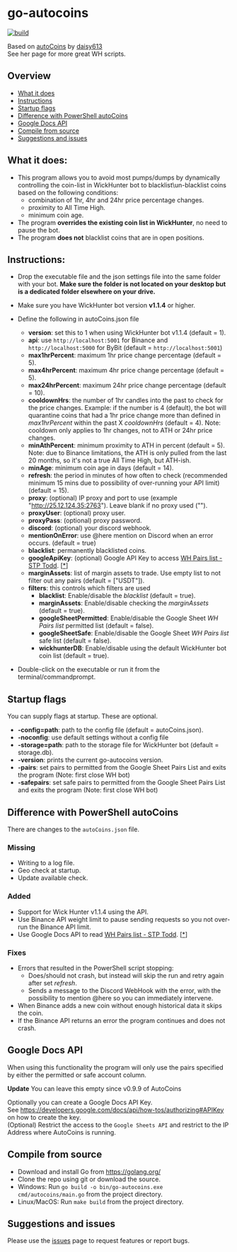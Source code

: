 # go-autocoins 
[![build](https://github.com/LompeBoer/go-autocoins/actions/workflows/go.yml/badge.svg?branch=main)](https://github.com/LompeBoer/go-autocoins/actions/workflows/go.yml) 

Based on [autoCoins](https://github.com/daisy613/autoCoins) by [daisy613](https://github.com/daisy613)  
See her page for more great WH scripts.  

## Overview
- [What it does](#what-it-does)
- [Instructions](#instructions)
- [Startup flags](#startup-flags)
- [Difference with PowerShell autoCoins](#difference-with-powershell-autocoins)
- [Google Docs API](#google-docs-api)
- [Compile from source](#compile-from-source)
- [Suggestions and issues](#suggestions-and-issues)

## What it does:
- This program allows you to avoid most pumps/dumps by dynamically controlling the coin-list in WickHunter bot to blacklist\un-blacklist coins based on the following conditions:
  - combination of 1hr, 4hr and 24hr price percentage changes.
  - proximity to All Time High.
  - minimum coin age.
- The program **overrides the existing coin list in WickHunter**, no need to pause the bot.
- The program **does not** blacklist coins that are in open positions.

## Instructions:
- Drop the executable file and the json settings file into the same folder with your bot. **Make sure the folder is not located on your desktop but is a dedicated folder elsewhere on your drive.**
- Make sure you have WickHunter bot version **v1.1.4** or higher.
- Define the following in autoCoins.json file
  - **version**: set this to 1 when using WickHunter bot v1.1.4 (default = 1).
  - **api**: use `http://localhost:5001` for Binance and `http://localhost:5000` for ByBit (default = `http://localhost:5001`)
  - **max1hrPercent**: maximum 1hr price change percentage (default = 5).
  - **max4hrPercent**: maximum 4hr price change percentage (default = 5).
  - **max24hrPercent**: maximum 24hr price change percentage (default = 10).
  - **cooldownHrs**: the number of 1hr candles into the past to check for the price changes. Example: if the number is 4 (default), the bot will quarantine coins that had a 1hr price change more than defined in _max1hrPercent_ within the past X _cooldownHrs_ (default = 4). Note: cooldown only applies to 1hr changes, not to ATH or 24hr price changes.
  - **minAthPercent**: minimum proximity to ATH in percent (default = 5). Note: due to Binance limitations, the ATH is only pulled from the last 20 months, so it's not a true All Time High, but ATH-ish.
  - **minAge**: minimum coin age in days (default = 14).
  - **refresh**: the period in minutes of how often to check (recommended minimum 15 mins due to possibility of over-running your API limit) (default = 15).
  - **proxy**: (optional) IP proxy and port to use (example "http://25.12.124.35:2763"). Leave blank if no proxy used ("").
  - **proxyUser**: (optional) proxy user.
  - **proxyPass**: (optional) proxy password.
  - **discord**: (optional) your discord webhook.
  - **mentionOnError**: use @here mention on Discord when an error occurs. (default = true)
  - **blacklist**: permanently blacklisted coins.
  - **googleApiKey**: (optional) Google API Key to access [WH Pairs list - STP Todd](https://docs.google.com/spreadsheets/d/1XWadBbVkbdi5Ub7bFhCcAhqpHiQXBETbeTg644pkTdI/). [[*](#google-docs-api)]
  - **marginAssets**: list of margin assets to trade. Use empty list to not filter out any pairs (default = ["USDT"]).
  - **filters**: this controls which filters are used
    - **blacklist**: Enable/disable the _blacklist_ (default = true).
    - **marginAssets**: Enable/disable checking the _marginAssets_  (default = true).
    - **googleSheetPermitted**: Enable/disable the Google Sheet _WH Pairs list_ permitted list (default = false).
    - **googleSheetSafe**: Enable/disable the Google Sheet _WH Pairs list_ safe list (default = false).
    - **wickhunterDB**: Enable/disable using the default WickHunter bot coin list (default = true).

- Double-click on the executable or run it from the terminal/commandprompt.

## Startup flags
You can supply flags at startup. These are optional.  
- **-config=path**: path to the config file (default = autoCoins.json).
- **-noconfig**: use default settings without a config file
- **-storage=path**: path to the storage file for WickHunter bot (default = storage.db).
- **-version**: prints the current go-autocoins version.
- **-pairs**: set pairs to permitted from the Google Sheet Pairs List and exits the program (Note: first close WH bot)
- **-safepairs**: set safe pairs to permitted from the Google Sheet Pairs List and exits the program (Note: first close WH bot)

## Difference with PowerShell autoCoins
There are changes to the `autoCoins.json` file.  

### Missing
- Writing to a log file.
- Geo check at startup.
- Update available check.

### Added
- Support for Wick Hunter v1.1.4 using the API.
- Use Binance API weight limit to pause sending requests so you not over-run the Binance API limit.
- Use Google Docs API to read [WH Pairs list - STP Todd](https://docs.google.com/spreadsheets/d/1XWadBbVkbdi5Ub7bFhCcAhqpHiQXBETbeTg644pkTdI/edit#gid=1034827699). [[*](#google-docs-api)]

### Fixes
- Errors that resulted in the PowerShell script stopping:
  - Does/should not crash, but instead will skip the run and retry again after set _refresh_.
  - Sends a message to the Discord WebHook with the error, with the possibility to mention @here so you can immediately intervene.
- When Binance adds a new coin without enough historical data it skips the coin.
- If the Binance API returns an error the program continues and does not crash. 

## Google Docs API
When using this functionality the program will only use the pairs specified by either the permitted or safe account column.
  
**Update** You can leave this empty since v0.9.9 of AutoCoins  
  
Optionally you can create a Google Docs API Key.  
See https://developers.google.com/docs/api/how-tos/authorizing#APIKey on how to create the key.  
(Optional) Restrict the access to the `Google Sheets API` and restrict to the IP Address where AutoCoins is running.  
  
## Compile from source
- Download and install Go from https://golang.org/  
- Clone the repo using git or download the source.
- Windows: Run `go build -o bin/go-autocoins.exe cmd/autocoins/main.go` from the project directory.
- Linux/MacOS: Run `make build` from the project directory.

## Suggestions and issues
Please use the [issues](https://github.com/LompeBoer/go-autocoins/issues) page to request features or report bugs.
